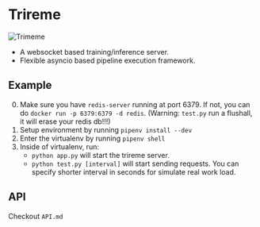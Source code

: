 # Trireme

![Trimeme](https://cdn.britannica.com/668x448/70/185470-004-DE86BA21.jpg)

- A websocket based training/inference server.
- Flexible asyncio based pipeline execution framework.

## Example
0. Make sure you have `redis-server` running at port 6379. If not, you can do `docker run -p 6379:6379 -d redis`. (Warning: `test.py` run a flushall, it will erase your redis db!!!)
1. Setup environment by running `pipenv install --dev`
2. Enter the virtualenv by running `pipenv shell`
3. Inside of virtualenv, run:
    - `python app.py` will start the trireme server. 
    - `python test.py [interval]` will start sending requests. You can specify shorter interval in seconds for simulate real work load. 


## API
Checkout `API.md`
